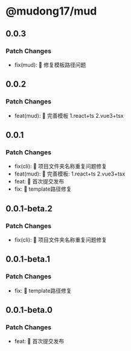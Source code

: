 # @mudong17/mud

## 0.0.3

### Patch Changes

- fix(mud): :bug: 修复模板路径问题

## 0.0.2

### Patch Changes

- feat(mud): :art: 完善模板 1.react+ts 2.vue3+tsx

## 0.0.1

### Patch Changes

- fix(cli): :bug: 项目文件夹名称重复问题修复
- feat(mud): :art: 完善模板: 1.react+ts 2.vue3+tsx
- feat: :tada: 首次提交发布
- fix: :bug: template路径修复

## 0.0.1-beta.2

### Patch Changes

- fix(cli): :bug: 项目文件夹名称重复问题修复

## 0.0.1-beta.1

### Patch Changes

- fix: :bug: template路径修复

## 0.0.1-beta.0

### Patch Changes

- feat: :tada: 首次提交发布
